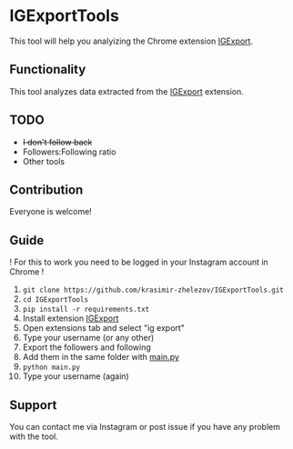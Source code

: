 # IGExportTools
This tool will help you analyizing the Chrome extension [IGExport](https://chromewebstore.google.com/detail/igfollow-ig-follower-expo/ddaecgkckhmlkbkbkclfpopechmmbceo).

## Functionality
This tool analyzes data extracted from the [IGExport](https://chromewebstore.google.com/detail/igfollow-ig-follower-expo/ddaecgkckhmlkbkbkclfpopechmmbceo) extension.

## TODO
* ~~I don't follow back~~
* Followers:Following ratio
* Other tools

## Contribution
Everyone is welcome!

## Guide
! For this to work you need to be logged in your Instagram account in Chrome !

1. ```git clone https://github.com/krasimir-zhelezov/IGExportTools.git```
2. ```cd IGExportTools```
3. ```pip install -r requirements.txt```
4. Install extension [IGExport](https://chromewebstore.google.com/detail/igfollow-ig-follower-expo/ddaecgkckhmlkbkbkclfpopechmmbceo)
5. Open extensions tab and select "ig export"
6. Type your username (or any other)
7. Export the followers and following
8. Add them in the same folder with [main.py](https://github.com/ba6tati/IGExportTools/blob/main/main.py)
9. ```python main.py```
10. Type your username (again)

## Support
You can contact me via Instagram or post issue if you have any problem with the tool.
